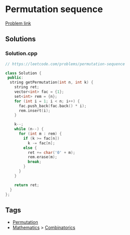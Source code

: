 # Permutation sequence

[Problem link](https://leetcode.com/problems/permutation-sequence)

## Solutions


### Solution.cpp
```cpp
// https://leetcode.com/problems/permutation-sequence

class Solution {
 public:
  string getPermutation(int n, int k) {
    string ret;
    vector<int> fac = {1};
    set<int> rem = {n};
    for (int i = 1; i < n; i++) {
      fac.push_back(fac.back() * i);
      rem.insert(i);
    }

    k--;
    while (n--) {
      for (int m : rem) {
        if (k >= fac[n])
          k -= fac[n];
        else {
          ret += char('0' + m);
          rem.erase(m);
          break;
        }
      }
    }

    return ret;
  }
};
```
## Tags

* [Permutation](/Collections/permutation.md#permutation)
* [Mathematics](/Collections/mathematics.md#mathematics) > [Combinatorics](/Collections/mathematics.md#combinatorics)
